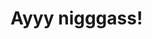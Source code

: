 <!DOCTYPE html>
<html>
<head>
  <meta charset="UTF-8">
  <title>Hurr durr page</title>
</head>
<body>
  <h1>Ayyy nigggass!</h1>
</body>
</html>
